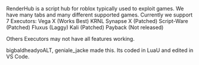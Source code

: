 RenderHub is a script hub for roblox typically used to exploit games.
We have many tabs and many different supported games.
Currently we support 7 Executors:
Vega X (Works Best)
KRNL
Synapse X (Patched)
Script-Ware (Patched)
Fluxus (Laggy)
Kali (Patched)
Payback (Not released)

Others Executors may not have all features working.

bigbaldheadyoALT, geniale_jacke made this.
Its coded in LuaU and edited in VS Code.
